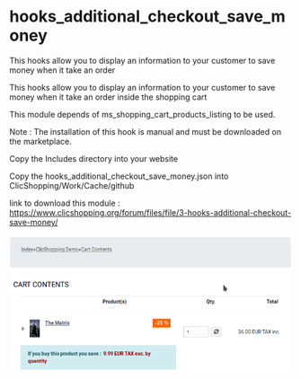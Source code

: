 # hooks_additional_checkout_save_money
This hooks allow you to display an information to your customer to save money when it take an order

This hooks allow you to display an information to your customer to save money when it take an order inside the shopping cart

This module depends of ms_shopping_cart_products_listing to be used.

Note : The installation of this hook is manual and must be downloaded on the marketplace.

Copy the Includes directory into your website

Copy the hooks_additional_checkout_save_money.json into ClicShopping/Work/Cache/github

link to download this module : https://www.clicshopping.org/forum/files/file/3-hooks-additional-checkout-save-money/

![save_monney](https://github.com/ClicShoppingOfficialModulesV3/hooks_additional_checkout_save_money/blob/master/ModuleInfosJson/save_money_message.png)